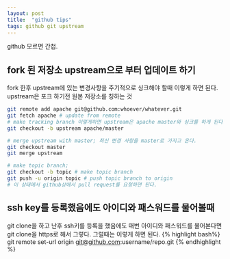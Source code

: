 ```yaml
---
layout: post
title:  "github tips"
tags: github git upstream
---
```


github 모르면 간첩.

## fork 된 저장소 upstream으로 부터 업데이트 하기

fork 한후 upstream에 있는 변경사항을 주기적으로 싱크해야 할때 이렇게 하면 된다.
upstream은 포크 하기전 원본 저장소를 칭하는 것

```bash
git remote add apache git@github.com:whoever/whatever.git
git fetch apache # update from remote
# make tracking branch 이렇게하면 upstream은 apache master와 싱크를 하게 된다.
git checkout -b upstream apache/master

# merge upstream with master; 최신 변경 사항을 master로 가지고 온다.
git checkout master
git merge upstream

# make topic branch;
git checkout -b topic # make topic branch
git push -u origin topic # push topic branch to origin
# 이 상태에서 github상에서 pull request를 요청하면 된다. 
```

## ssh key를 등록했음에도 아이디와 패스워드를 물어볼때
git clone을 하고 난후 ssh키를 등록을 했음에도 매번 아이디와 패스워드를 물어본다면 git clone을 https로 해서 그렇다. 그럴때는 이렇게 하면 된다.
{% highlight bash%}
git remote set-url origin git@github.com:username/repo.git
{% endhighlight %}


